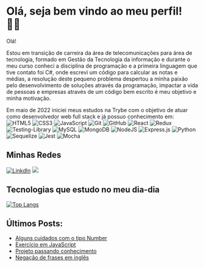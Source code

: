 # Olá, seja bem vindo ao meu perfil! 👨‍💻

Olá!

Estou em transição de carreira da área de telecomunicações para área de tecnologia, formado em Gestão da Tecnologia da informação e durante o meu curso conheci a disciplina de programação e a primeira linguagem que tive contato foi C#, onde escrevi um código para calcular as notas e médias, a resolução deste pequeno problema despertou a minha paixão pelo desenvolvimento de soluções através da programação, impactar a vida de pessoas e empresas através de um código bem escrito é meu objetivo e minha motivação.

Em maio de 2022 iniciei meus estudos na Trybe com o objetivo de atuar como desenvolvedor web full stack e já possuo conhecimento em:
<br />
![HTML5](https://img.shields.io/badge/html5-%23E34F26.svg?style=for-the-badge&logo=html5&logoColor=white)
![CSS3](https://img.shields.io/badge/css3-%231572B6.svg?style=for-the-badge&logo=css3&logoColor=white)
![JavaScript](https://img.shields.io/badge/javascript-%23323330.svg?style=for-the-badge&logo=javascript&logoColor=%23F7DF1E)
![Git](https://img.shields.io/badge/git-%23F05033.svg?style=for-the-badge&logo=git&logoColor=white)
![GitHub](https://img.shields.io/badge/github-%23121011.svg?style=for-the-badge&logo=github&logoColor=white)
![React](https://img.shields.io/badge/react-%2320232a.svg?style=for-the-badge&logo=react&logoColor=%2361DAFB)
![Redux](https://img.shields.io/badge/redux-%23593d88.svg?style=for-the-badge&logo=redux&logoColor=white)
![Testing-Library](https://img.shields.io/badge/-TestingLibrary-%23E33332?style=for-the-badge&logo=testing-library&logoColor=white)
![MySQL](https://img.shields.io/badge/mysql-%2300f.svg?style=for-the-badge&logo=mysql&logoColor=white)
![MongoDB](https://img.shields.io/badge/MongoDB-%234ea94b.svg?style=for-the-badge&logo=mongodb&logoColor=white)
![NodeJS](https://img.shields.io/badge/node.js-6DA55F?style=for-the-badge&logo=node.js&logoColor=white)
![Express.js](https://img.shields.io/badge/express.js-%23404d59.svg?style=for-the-badge&logo=express&logoColor=%2361DAFB)
![Python](https://img.shields.io/badge/python-3670A0?style=for-the-badge&logo=python&logoColor=ffdd54)
![Sequelize](https://img.shields.io/badge/Sequelize-52B0E7?style=for-the-badge&logo=Sequelize&logoColor=white)
![Jest](https://img.shields.io/badge/-jest-%23C21325?style=for-the-badge&logo=jest&logoColor=white)
![Mocha](https://img.shields.io/badge/-mocha-%238D6748?style=for-the-badge&logo=mocha&logoColor=white)

## Minhas Redes

[![LinkdIn](https://img.shields.io/badge/LinkedIn-0077B5?style=for-the-badge&logo=linkedin&logoColor=white)](https://www.linkedin.com/in/guilherme-artigas/) <a href="https://api.whatsapp.com/send?phone=5541984303068" target="_blank"><img src="https://img.shields.io/badge/WhatsApp-25D366?style=for-the-badge&logo=whatsapp&logoColor=white" target="_blank"></a> 

## Tecnologias que estudo no meu dia-dia

[![Top Langs](https://github-readme-stats.vercel.app/api/top-langs/?username=guilherme-artigas&count_private=true&layout=compact&theme=dark)](https://github.com/guilherme-artigas/github-readme-stats)

## Últimos Posts:

- [Alguns cuidados com o tipo Number](https://www.linkedin.com/posts/guilherme-artigas_ola-pessoal-bom-dia-continuando-minha-sequ%C3%AAncia-activity-6917432353355091968-dD1l?utm_source=linkedin_share&utm_medium=member_desktop_web)
- [Exercício em JavaScript](https://www.linkedin.com/posts/guilherme-artigas_exerc%C3%ADcio-em-javascript-que-pede-para-o-usu%C3%A1rio-activity-6895797642828611584-y0pm?utm_source=linkedin_share&utm_medium=member_desktop_web)
- [Projeto passando conhecimento](https://www.linkedin.com/posts/guilherme-artigas_ola-pessoal-bom-dia-gostaria-de-compartilhar-activity-6894967369622786048-dGDg?utm_source=linkedin_share&utm_medium=member_desktop_web)
- [Negação de frases em inglês](https://www.linkedin.com/feed/update/urn:li:activity:7003325148044922880/)
